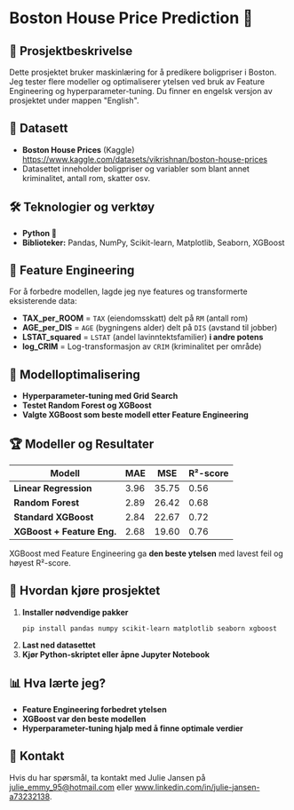 # Boston House Price Prediction 🏡

## 📌 Prosjektbeskrivelse

Dette prosjektet bruker maskinlæring for å predikere boligpriser i Boston. Jeg tester flere modeller og optimaliserer ytelsen ved bruk av Feature Engineering og hyperparameter-tuning. Du finner en engelsk versjon av prosjektet under mappen "English".

## 📂 Datasett

- **Boston House Prices** (Kaggle) https://www.kaggle.com/datasets/vikrishnan/boston-house-prices
- Datasettet inneholder boligpriser og variabler som blant annet kriminalitet, antall rom, skatter osv.

## 🛠️ Teknologier og verktøy

- **Python 🐍**
- **Biblioteker:** Pandas, NumPy, Scikit-learn, Matplotlib, Seaborn, XGBoost

## 🔬 Feature Engineering
For å forbedre modellen, lagde jeg nye features og transformerte eksisterende data:
- **TAX_per_ROOM** = `TAX` (eiendomsskatt) delt på `RM` (antall rom)  
- **AGE_per_DIS** = `AGE` (bygningens alder) delt på `DIS` (avstand til jobber)  
- **LSTAT_squared** = `LSTAT` (andel lavinntektsfamilier) **i andre potens**  
- **log_CRIM** = Log-transformasjon av `CRIM` (kriminalitet per område)  

## 🔧 Modelloptimalisering
- **Hyperparameter-tuning med Grid Search**  
- **Testet Random Forest og XGBoost**  
- **Valgte XGBoost som beste modell etter Feature Engineering**  


## 🏆 Modeller og Resultater

| Modell                     | MAE  | MSE   | R²-score |
| -------------------------- | ---- | ----- | -------- |
| **Linear Regression**      | 3.96 | 35.75 | 0.56     |
| **Random Forest**          | 2.89 | 26.42 | 0.68     |
| **Standard XGBoost**       | 2.84 | 22.67 | 0.72     |
| **XGBoost + Feature Eng.** | 2.68 | 19.60 | 0.76     |

XGBoost med Feature Engineering ga **den beste ytelsen** med lavest feil og høyest R²-score.

## 🚀 Hvordan kjøre prosjektet

1. **Installer nødvendige pakker**
   ```
   pip install pandas numpy scikit-learn matplotlib seaborn xgboost
   ```
2. **Last ned datasettet**
3. **Kjør Python-skriptet eller åpne Jupyter Notebook**

## 📊 Hva lærte jeg?

- **Feature Engineering forbedret ytelsen**
- **XGBoost var den beste modellen**
- **Hyperparameter-tuning hjalp med å finne optimale verdier**

## 📧 Kontakt

Hvis du har spørsmål, ta kontakt med Julie Jansen på julie_emmy_95@hotmail.com eller www.linkedin.com/in/julie-jansen-a73232138.
